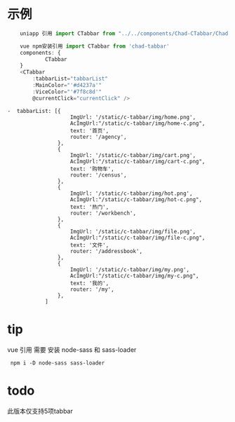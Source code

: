 # 示例

```javascript
	uniapp 引用 import CTabbar from "../../components/Chad-CTabbar/Chad-CTabbar.vue"

	vue npm安装引用 import CTabbar from 'chad-tabbar'
	components: {
			CTabbar
	}
	<CTabbar 
		:tabbarList="tabbarList" 
		:MainColor="'#d4237a'"
		:ViceColor="'#7f8c8d'"
		@currentClick="currentClick" />
```
	-  tabbarList: [{
						ImgUrl: '/static/c-tabbar/img/home.png',
						AcImgUrl:"/static/c-tabbar/img/home-c.png",
						text: '首页',
						router: '/agency',
					},
					{
						ImgUrl: '/static/c-tabbar/img/cart.png',
						AcImgUrl:"/static/c-tabbar/img/cart-c.png",
						text: '购物车',
						router: '/census',
					},
					{
						ImgUrl: '/static/c-tabbar/img/hot.png',
						AcImgUrl:"/static/c-tabbar/img/hot-c.png",
						text: '热门',
						router: '/workbench',
					},
					{
						ImgUrl: '/static/c-tabbar/img/file.png',
						AcImgUrl:"/static/c-tabbar/img/file-c.png",
						text: '文件',
						router: '/addressbook',
					},
					{
						ImgUrl: '/static/c-tabbar/img/my.png',
						AcImgUrl:"/static/c-tabbar/img/my-c.png",
						text: '我的',
						router: '/my',
					},
				]
			
# tip
 vue  引用 需要 安装 node-sass 和 sass-loader
 ```
  npm i -D node-sass sass-loader
 ```

# todo
 此版本仅支持5项tabbar